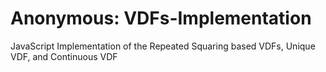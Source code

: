 # Anonymous: VDFs-Implementation
JavaScript Implementation of the Repeated Squaring based VDFs, Unique VDF, and Continuous VDF
